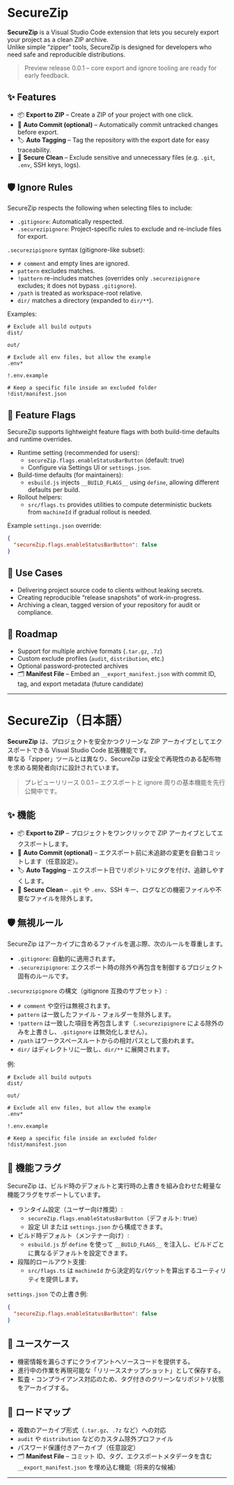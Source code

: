 # SecureZip

**SecureZip** is a Visual Studio Code extension that lets you securely export your project as a clean ZIP archive.  
Unlike simple “zipper” tools, SecureZip is designed for developers who need safe and reproducible distributions.

> Preview release 0.0.1 – core export and ignore tooling are ready for early feedback.

## ✨ Features
- 📦 **Export to ZIP** – Create a ZIP of your project with one click.
- 🔄 **Auto Commit (optional)** – Automatically commit untracked changes before export.
- 🏷 **Auto Tagging** – Tag the repository with the export date for easy traceability.
- 🧹 **Secure Clean** – Exclude sensitive and unnecessary files (e.g. `.git`, `.env`, SSH keys, logs).

## 🛡 Ignore Rules
SecureZip respects the following when selecting files to include:

- `.gitignore`: Automatically respected.
- `.securezipignore`: Project-specific rules to exclude and re-include files for export.

`.securezipignore` syntax (gitignore-like subset):

- `# comment` and empty lines are ignored.
- `pattern` excludes matches.
- `!pattern` re-includes matches (overrides only `.securezipignore` excludes; it does not bypass `.gitignore`).
- `/path` is treated as workspace-root relative.
- `dir/` matches a directory (expanded to `dir/**`).

Examples:

```
# Exclude all build outputs
dist/

out/

# Exclude all env files, but allow the example
.env*

!.env.example

# Keep a specific file inside an excluded folder
!dist/manifest.json
```

## 🔧 Feature Flags
SecureZip supports lightweight feature flags with both build-time defaults and runtime overrides.

- Runtime setting (recommended for users):
  - `secureZip.flags.enableStatusBarButton` (default: true)
  - Configure via Settings UI or `settings.json`.
- Build-time defaults (for maintainers):
  - `esbuild.js` injects `__BUILD_FLAGS__` using `define`, allowing different defaults per build.
- Rollout helpers:
  - `src/flags.ts` provides utilities to compute deterministic buckets from `machineId` if gradual rollout is needed.

Example `settings.json` override:

```json
{
  "secureZip.flags.enableStatusBarButton": false
}
```

## 🚀 Use Cases
- Delivering project source code to clients without leaking secrets.
- Creating reproducible “release snapshots” of work-in-progress.
- Archiving a clean, tagged version of your repository for audit or compliance.

## 📖 Roadmap
- Support for multiple archive formats (`.tar.gz`, `.7z`)
- Custom exclude profiles (`audit`, `distribution`, etc.)
- Optional password-protected archives
- 🗂 **Manifest File** – Embed an `__export_manifest.json` with commit ID, tag, and export metadata (future candidate)

---

# SecureZip（日本語）

**SecureZip** は、プロジェクトを安全かつクリーンな ZIP アーカイブとしてエクスポートできる Visual Studio Code 拡張機能です。  
単なる「zipper」ツールとは異なり、SecureZip は安全で再現性のある配布物を求める開発者向けに設計されています。

> プレビューリリース 0.0.1 – エクスポートと ignore 周りの基本機能を先行公開中です。

## ✨ 機能
- 📦 **Export to ZIP** – プロジェクトをワンクリックで ZIP アーカイブとしてエクスポートします。
- 🔄 **Auto Commit (optional)** – エクスポート前に未追跡の変更を自動コミットします（任意設定）。
- 🏷 **Auto Tagging** – エクスポート日でリポジトリにタグを付け、追跡しやすくします。
- 🧹 **Secure Clean** – `.git` や `.env`、SSH キー、ログなどの機密ファイルや不要なファイルを除外します。

## 🛡 無視ルール
SecureZip はアーカイブに含めるファイルを選ぶ際、次のルールを尊重します。

- `.gitignore`: 自動的に適用されます。
- `.securezipignore`: エクスポート時の除外や再包含を制御するプロジェクト固有のルールです。

`.securezipignore` の構文（gitignore 互換のサブセット）:

- `# comment` や空行は無視されます。
- `pattern` は一致したファイル・フォルダーを除外します。
- `!pattern` は一致した項目を再包含します（`.securezipignore` による除外のみを上書きし、`.gitignore` は無効化しません）。
- `/path` はワークスペースルートからの相対パスとして扱われます。
- `dir/` はディレクトリに一致し、`dir/**` に展開されます。

例:

```
# Exclude all build outputs
dist/

out/

# Exclude all env files, but allow the example
.env*

!.env.example

# Keep a specific file inside an excluded folder
!dist/manifest.json
```

## 🔧 機能フラグ
SecureZip は、ビルド時のデフォルトと実行時の上書きを組み合わせた軽量な機能フラグをサポートしています。

- ランタイム設定（ユーザー向け推奨）:
  - `secureZip.flags.enableStatusBarButton`（デフォルト: true）
  - 設定 UI または `settings.json` から構成できます。
- ビルド時デフォルト（メンテナー向け）:
  - `esbuild.js` が `define` を使って `__BUILD_FLAGS__` を注入し、ビルドごとに異なるデフォルトを設定できます。
- 段階的ロールアウト支援:
  - `src/flags.ts` は `machineId` から決定的なバケットを算出するユーティリティを提供します。

`settings.json` での上書き例:

```json
{
  "secureZip.flags.enableStatusBarButton": false
}
```

## 🚀 ユースケース
- 機密情報を漏らさずにクライアントへソースコードを提供する。
- 進行中の作業を再現可能な「リリーススナップショット」として保存する。
- 監査・コンプライアンス対応のため、タグ付きのクリーンなリポジトリ状態をアーカイブする。

## 📖 ロードマップ
- 複数のアーカイブ形式（`.tar.gz`、`.7z` など）への対応
- `audit` や `distribution` などのカスタム除外プロファイル
- パスワード保護付きアーカイブ（任意設定）
- 🗂 **Manifest File** – コミット ID、タグ、エクスポートメタデータを含む `__export_manifest.json` を埋め込む機能（将来的な候補）

---
